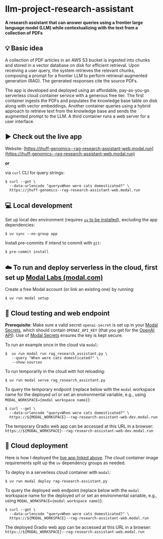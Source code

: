 # llm-project-research-assistant
**A research assistant that can answer queries using a frontier large language model (LLM) while contextualizing with the text from a collection of PDFs**

## :bulb: Basic idea
A collection of PDF articles in an AWS S3 bucket is ingested into chunks and stored in a vector database on disk for efficient retrieval. Upon receiving a user query, the system retrieves the relevant chunks, composing a prompt for a frontier LLM to perform retrieval-augmented generation (RAG). The generated responses cite the source PDFs.

The app is developed and deployed using an affordable, pay-as-you-go serverless cloud container service with a generous free tier. The first container ingests the PDFs and populates the knowledge base table on disk along with vector embeddings. Another container queries using a hybrid approach to retrieve text from the knowledge base and sends the augmented prompt to the LLM. A third container runs a web server for a user interface.


## :arrow_forward: Check out the live app
Website: [https://jhuff-genomics--rag-research-assistant-web.modal.run](https://jhuff-genomics--rag-research-assistant-web.modal.run)

***or***

via `curl` CLI for query strings:
```
$ curl --get \
  --data-urlencode "query=When were cats domesticated?" \
  https://jhuff-genomics--rag-research-assistant-web.modal.run
```


## :computer: Local development 

Set up local dev environment (requires [`uv` to be installed](https://docs.astral.sh/uv/getting-started/installation/)), excluding the app dependencies:
```
$ uv sync --no-group app
```
Install pre-commits if intend to commit with `git`: 
```
$ pre-commit install
```


## :cloud: To run and deploy serverless in the cloud, first set up [Modal Labs (modal.com)](https://modal.com)

Create a free Modal account (or link an existing one) by running:
```
$ uv run modal setup
```


## :construction: Cloud testing and web endpoint

**Prerequisite**: Make sure a valid secret `openai-secret` is set up in your [Modal Secrets](https://modal.com/secrets/), which should contain `OPENAI_API_KEY` (that you get for the [OpenAI API](https://platform.openai.com/api-keys)). Use of [Modal Secrets](https://modal.com/secrets/) ensures the key is kept secure.


To run an example once in the cloud via `modal`:
```
$  uv run modal run rag_research_assistant.py \
   --query "When were cats domesticated?" \
   --show-sources
```


To run temporarily in the cloud with hot reloading:
```
$ uv run modal serve rag_research_assistant.py
```


To query the temporary endpoint (replace below with the `modal` workspace name for the deployed url or set an environmental variable, e.g.,  using `MODAL_WORKSPACE={modal workspace name}`):
``` 
$ curl --get \
  --data-urlencode "query=When were cats domesticated?" \
  https://${MODAL_WORKSPACE}--rag-research-assistant-web-dev.modal.run
```

The temporary Gradio web app can be accessed at this URL in a browser: `https://${MODAL_WORKSPACE}--rag-research-assistant-web-dev.modal.run`


## :rocket: Cloud deployment

Here is how I deployed the [live app linked above](#️-check-out-the-live-app). The cloud container image requirements split up the `uv` dependency groups as needed.

To deploy in a serverless cloud container with `modal`:
```
$ uv run modal deploy rag-research-assistant.py
```

To query the deployed web endpoint (replace below with the `modal` workspace name for the deployed url or set an environmental variable, e.g.,  using `MODAL_WORKSPACE={modal workspace name}`):
```
$ curl --get \
  --data-urlencode "query=When were cats domesticated?" \
  https://${MODAL_WORKSPACE}--rag-research-assistant-web.modal.run
```

The deployed Gradio web app can be accessed at this URL in a browser: `https://${MODAL_WORKSPACE}--rag-research-assistant-web.modal.run`
